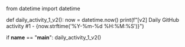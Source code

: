 from datetime import datetime

def daily_activity_1_v2():
    now = datetime.now()
    print(f"[v2] Daily GitHub activity #1 - {now.strftime('%Y-%m-%d %H:%M:%S')}")

if __name__ == "__main__":
    daily_activity_1_v2()
